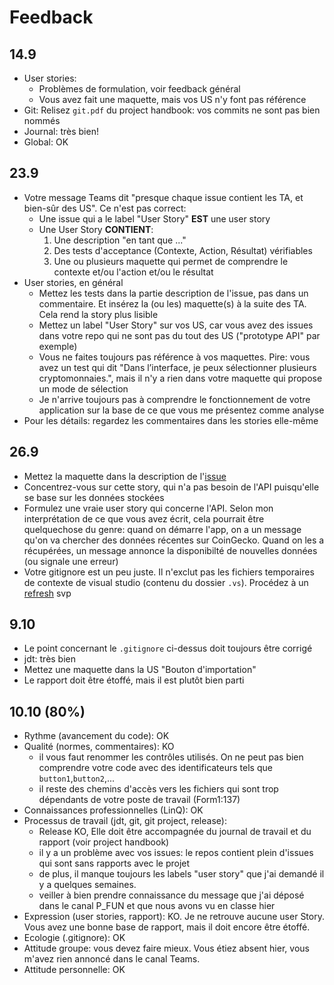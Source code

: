 # Feedback

## 14.9

- User stories:
  - Problèmes de formulation, voir feedback général
  - Vous avez fait une maquette, mais vos US n'y font pas référence
- Git: Relisez `git.pdf` du project handbook: vos commits ne sont pas bien nommés
- Journal: très bien!
- Global: OK

## 23.9

- Votre message Teams dit "presque chaque issue contient les TA, et bien-sûr des US". Ce n'est pas correct:
  - Une issue qui a le label "User Story" **EST** une user story
  - Une User Story **CONTIENT**:
    1. Une description "en tant que ..."
    2. Des tests d'acceptance (Contexte, Action, Résultat) vérifiables
    3. Une ou plusieurs maquette qui permet de comprendre le contexte et/ou l'action et/ou le résultat
- User stories, en général
  - Mettez les tests dans la partie description de l'issue, pas dans un commentaire. Et insérez la (ou les) maquette(s) à la suite des TA. Cela rend la story plus lisible
  - Mettez un label "User Story" sur vos US, car vous avez des issues dans votre repo qui ne sont pas du tout des US ("prototype API" par exemple)
  - Vous ne faites toujours pas référence à vos maquettes. Pire: vous avez un test qui dit "Dans l’interface, je peux sélectionner plusieurs cryptomonnaies.", mais il n'y a rien dans votre maquette qui propose un mode de sélection
  - Je n'arrive toujours pas à comprendre le fonctionnement de votre application sur la base de ce que vous me présentez comme analyse
- Pour les détails: regardez les commentaires dans les stories elle-même

## 26.9

- Mettez la maquette dans la description de l'[issue](https://github.com/Josefnademo/Plot_those_lines/issues/19)
- Concentrez-vous sur cette story, qui n'a pas besoin de l'API puisqu'elle se base sur les données stockées
- Formulez une vraie user story qui concerne l'API. Selon mon interprétation de ce que vous avez écrit, cela pourrait être quelquechose du genre: quand on démarre l'app, on a un message qu'on va chercher des données récentes sur CoinGecko. Quand on les a récupérées, un message annonce la disponibilté de nouvelles données (ou signale une erreur)
- Votre gitignore est un peu juste. Il n'exclut pas les fichiers temporaires de contexte de visual studio (contenu du dossier `.vs`). Procédez à un [refresh](https://sigalambigha.home.blog/2020/03/11/how-to-refresh-gitignore/) svp

## 9.10

- Le point concernant le `.gitignore` ci-dessus doit toujours être corrigé
- jdt: très bien
- Mettez une maquette dans la US "Bouton d'importation"
- Le rapport doit être étoffé, mais il est plutôt bien parti

## 10.10 (80%)

- Rythme (avancement du code): OK
- Qualité (normes, commentaires): KO
  - il vous faut renommer les contrôles utilisés. On ne peut pas bien comprendre votre code avec des identificateurs tels que `button1`,`button2`,...
  - il reste des chemins d'accès vers les fichiers qui sont trop dépendants de votre poste de travail (Form1:137)
- Connaissances professionnelles (LinQ): OK
- Processus de travail (jdt, git, git project, release):
  - Release KO, Elle doit être accompagnée du journal de travail et du rapport (voir project handbook)
  - il y a un problème avec vos issues: le repos contient plein d'issues qui sont sans rapports avec le projet
  - de plus, il manque toujours les labels "user story" que j'ai demandé il y a quelques semaines.
  - veiller à bien prendre connaissance du message que j'ai déposé dans le canal P_FUN et que nous avons vu en classe hier
- Expression (user stories, rapport): KO. Je ne retrouve aucune user Story. Vous avez une bonne base de rapport, mais il doit encore être étoffé.
- Ecologie (.gitignore): OK
- Attitude groupe: vous devez faire mieux. Vous étiez absent hier, vous m'avez rien annoncé dans le canal Teams.
- Attitude personnelle: OK
